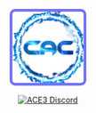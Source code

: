 <p align="center">
    <img src="https://raw.githubusercontent.com/Benkol003/CAC-GUI/master/public/cac_logo_transparent.png" alt="CAC logo" style="border-radius: 10px; border: solid 5px #2222ffa0;">
</p>
<p align="center">
    <a href="https://discord.gg/5e8crrDd">
        <img src="https://img.shields.io/badge/Discord-Join-darkviolet.svg?style=flat-square" alt="ACE3 Discord">
    </a>
</p>